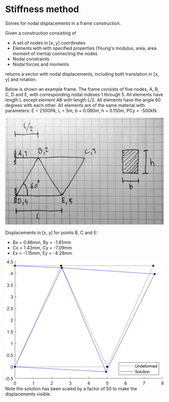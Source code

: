 # Stiffness method

Solves for nodal displacements in a frame construction.


Given a construction consisting of
  - A set of nodes in [x, y] coordinates
  - Elements with with specified properties (Young's modulus, area, area moment of inertia) connecting the nodes
  - Nodal constraints
  - Nodal forces and moments

returns a vector with nodal displacements, including both translation in [x, y] and rotation.


Below is shown an example frame. The frame consists of five nodes, A, B, C, D and E, with corresponding nodal indexes 1 through 5. All elements have length L except element AB with length L/2. All elements have the angle 60 degrees with each other. All elements are of the same material with parameters: E = 210GPA, L = 5m, b = 0.080m, h = 0.150m, PCy = -500kN.


![Image](system_drawing.PNG?raw=true)



Displacements in [x, y] for points B, C and E:
  - Bx = 0.86mm, By = -1.81mm
  - Cx = 1.43mm, Cy = -7.09mm
  - Ex = -1.15mm, Ey = -4.28mm

![Image](solution_plot.jpg?raw=true)
Note the solution has been scaled by a factor of 50 to make the displacements visible.
